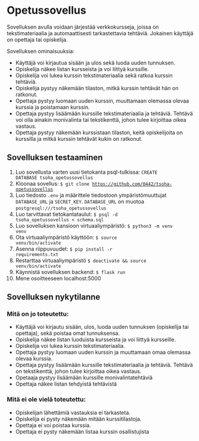 # Opetussovellus

Sovelluksen avulla voidaan järjestää verkkokursseja, joissa on tekstimateriaalia ja automaattisesti tarkastettavia tehtäviä. Jokainen käyttäjä on opettaja tai opiskelija.

Sovelluksen ominaisuuksia:

* Käyttäjä voi kirjautua sisään ja ulos sekä luoda uuden tunnuksen.
* Opiskelija näkee listan kursseista ja voi liittyä kurssille.
* Opiskelija voi lukea kurssin tekstimateriaalia sekä ratkoa kurssin tehtäviä.
* Opiskelija pystyy näkemään tilaston, mitkä kurssin tehtävät hän on ratkonut.
* Opettaja pystyy luomaan uuden kurssin, muuttamaan olemassa olevaa kurssia ja poistamaan kurssin.
* Opettaja pystyy lisäämään kurssille tekstimateriaalia ja tehtäviä. Tehtävä voi olla ainakin monivalinta tai tekstikenttä, johon tulee kirjoittaa oikea vastaus.
* Opettaja pystyy näkemään kurssistaan tilaston, keitä opiskelijoita on kurssilla ja mitkä kurssin tehtävät kukin on ratkonut.

## Sovelluksen testaaminen
1. Luo sovellusta varten uusi tietokanta psql-tulkissa: <code>CREATE DATABASE tsoha_opetussovellus</code>
1. Kloonaa sovellus: <code>$ git clone https://github.com/0442/tsoha-opetussovellus</code>
1. Luo tiedosto <code>.env</code> ja määrittele tiedostoon ympäristömuuttujat <code>DATABASE_URL</code>  ja <code>SECRET_KEY</code>. <code>DATABASE_URL</code> on muotoa <code>postgresql:///tsoha_opetussovellus</code>
1. Luo tarvittavat tietokantataulut: <code>$ psql -d tsoha_opetussovellus < schema.sql</code>
1. Luo sovelluksen kansioon virtuaaliympäristö: <code>$ python3 -m venv venv</code>
1. Ota virtuaaliympäristö käyttöön: <code>$ source venv/bin/activate</code>
1. Asenna riippuvuudet: <code>$ pip install -r requirements.txt</code>
1. Restarttaa virtuaaliympäristö <code>$ deactivate && source venv/bin/activate</code>
1. Käynnistä sovelluksen backend: <code>$ flask run</code>
1. Mene osoitteeseen localhost:5000

## Sovelluksen nykytilanne
### Mitä on jo toteutettu:
- Käyttäjä voi kirjautu sisään, ulos, luoda uuden tunnuksen (opiskelija tai opettaja), sekä poistaa omat tunnuksensa.
- Opiskelija näkee listan luoduista kursseista ja voi liittyä kursseille.
- Opiskelija voi lukea kurssin tekstimateriaalia.
- Opettaja pystyy luomaan uuden kurssin ja muuttamaan omaa olemassa olevaa kurssia.
- Opettaja pystyy lisäämään kurssille tekstimateriaalia ja tehtäviä. Tehtävä on tekstikenttä, johon tulee kirjoittaa oikea vastaus.
- Opetaaja pystyy lisäämään kurssille monivalintatehtäviä
- Opettaja näkee listan tehdyistä tehtävistä

### Mitä ei ole vielä toteutettu:
- Opiskelijan lähettämiä vastauksia ei tarkasteta.
- Opiskelija ei pysty näkemään mitään kurssitilastoja.
- Opettaja ei voi poistaa kurssia.
- Opettaja ei pysty näkemään listaa kurssin osallistujista
